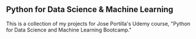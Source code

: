 ## Python for Data Science & Machine Learning
This is a collection of my projects for Jose Portilla's Udemy course, "Python for Data Science and Machine Learning Bootcamp."
